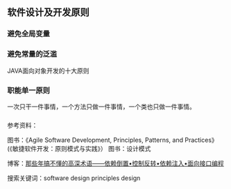 ## 软件设计及开发原则

### 避免全局变量
### 避免常量的泛滥

JAVA面向对象开发的十大原则

### 职能单一原则

一次只干一件事情，一个方法只做一件事情，一个类也只做一件事情。

### 




参考资料：

图书：《Agile Software Development, Principles, Patterns, and Practices》(《敏捷软件开发：原则模式与实践》）
图书：设计模式

博客：[那些年搞不懂的高深术语——依赖倒置•控制反转•依赖注入•面向接口编程](http://www.cnblogs.com/aoyeyuyan/p/5495219.html)


搜索关键词：software design principles  design 

